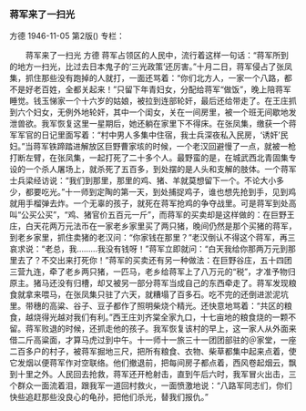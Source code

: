 ### 蒋军来了一扫光
方德
1946-11-05
第2版()
专栏：

　　蒋军来了一扫光
    方德
    蒋军占领区的人民中，流行着这样一句话：“蒋军所到的地方一扫光，比过去日本鬼子的‘三光政策’还厉害。”十月二日，蒋军侵占了张凤集，抓住那些没有跑掉的人就打，一面还骂着：“你们北方人，一家一个八路，都不是好老百姓，全都关起来！”只留下年青妇女，分配给蒋军“做饭”，晚上陪蒋军睡觉。钱玉悌家一个十六岁的姑娘，被拉到连部轮奸，最后还给带走了。在王庄抓到六个妇女，无例外地轮奸，其中一个闺女，关在一间房里，被一个班无间歇地发泄兽欲。我军恢复这里一星期后，她还躺在家里下不得床。在张凤集，缴获一个蒋军军官的日记里面写着：“村中男人多集中住宿，我士兵深夜私入民房，‘诱奸’民妇。”当蒋军铁蹄踏进解放区巨野曹家垓的时候，一个老汉回避慢了一点，就被一枪打断左臂，在张凤集，一起打死了二十多个人。最野蛮的是，在城武西北青固集专设的一个杀人屠场上，就杀死了五百多，到处摆的是人头和支解的肢体。一个蒋军士兵梁经访说：“我们到那里，那里的鸡、猪、羊就莫想留下一个。不论大小多少，都要吃光。”十一师到定陶的第一天，到处捕捉鸡子，谁也想先抢到手，见到鸡就用手榴弹去炸。一个无辜的孩子，就死在蒋军抢鸡的争夺战里。可是蒋军到处高叫“公买公买”，“鸡、猪官价五百元一斤”，而蒋军的买卖却是这样做的：在巨野王庄，白天花两万元法币在一家老乡家里买了两只猪，晚间仍然是那个买猪的蒋军，到老乡家里，抓住卖猪的老汉问：“你家钱在那里？”老汉倒认不得这个蒋军，再三哀求说：“老总，我………我没有钱呀！”蒋军立即就问：“白天我给你那两万元到那里去了？不交出来打死你！”蒋军的买卖还有另一种做法：在巨野谷庄，五十四团三营九连，牵了老乡两只猪，一匹马，老乡给蒋军上了八万元的“税”，才准予物归原主。猪马还没有归槽，却又被另一部分蒋军当成自己的东西牵走了。蒋军发现粮食就拿来喂马，在张凤集只驻了六天，就糟塌了百多石。吃不完的还倒进淤泥坑里。带穗的高粱、谷子、豆子都作了照明柴烧个精光。还快意地骂着：“共区的粮食，越烧得光越对我们有利。”西王庄刘齐棠全家九口，十七亩地的粮食烧的一颗不留。蒋军败退的时候，还抓走他的孩子。我军恢复该村的早上，这一家人从外面来借二斤高粱面，才算马虎过到中午。十一师十一旅三十一团团部驻的＠家堂，一座二百多户的村子，被蒋军掘地三尺，把所有粮食、衣物、柴草都集中起来点着，使它发烟以便蒋军作对空联络。他们撤退前，把每间房子都点着，西风卷起烟云，飘到十里之外。人民回去抢救，蒋军还开枪射击，直到午后六时，我军冒火出击，三个群众一面流着泪，跟我军一道回村救火，一面愤激地说：“八路军同志们，你们快些追赶那些没良心的龟孙，把他们杀光，替我们报仇。”
